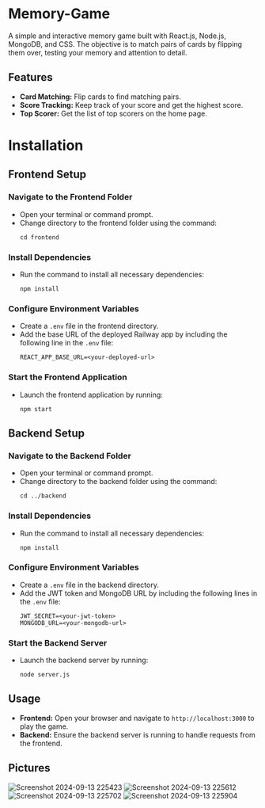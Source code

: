 # Memory-Game

A simple and interactive memory game built with React.js, Node.js, MongoDB, and CSS. The objective is to match pairs of cards by flipping them over, testing your memory and attention to detail.

## Features

- **Card Matching:** Flip cards to find matching pairs.
- **Score Tracking:** Keep track of your score and get the highest score.
- **Top Scorer:** Get the list of top scorers on the home page.

# Installation

## Frontend Setup

### Navigate to the Frontend Folder
   - Open your terminal or command prompt.
   - Change directory to the frontend folder using the command:
     ```
     cd frontend
     ```

### Install Dependencies
   - Run the command to install all necessary dependencies:
     ```
     npm install
     ```

### Configure Environment Variables
   - Create a `.env` file in the frontend directory.
   - Add the base URL of the deployed Railway app by including the following line in the `.env` file:
     ```
     REACT_APP_BASE_URL=<your-deployed-url>
     ```

### Start the Frontend Application
   - Launch the frontend application by running:
     ```
     npm start
     ```

## Backend Setup

### Navigate to the Backend Folder
   - Open your terminal or command prompt.
   - Change directory to the backend folder using the command:
     ```
     cd ../backend
     ```

### Install Dependencies
   - Run the command to install all necessary dependencies:
     ```
     npm install
     ```

### Configure Environment Variables
   - Create a `.env` file in the backend directory.
   - Add the JWT token and MongoDB URL by including the following lines in the `.env` file:
     ```
     JWT_SECRET=<your-jwt-token>
     MONGODB_URL=<your-mongodb-url>
     ```

### Start the Backend Server
   - Launch the backend server by running:
     ```
     node server.js
     ```

## Usage

- **Frontend:** Open your browser and navigate to `http://localhost:3000` to play the game.
- **Backend:** Ensure the backend server is running to handle requests from the frontend.

## Pictures

![Screenshot 2024-09-13 225423](https://github.com/user-attachments/assets/af173006-0bb7-4277-8c6d-d5846d144ec0)
![Screenshot 2024-09-13 225612](https://github.com/user-attachments/assets/915fdf9b-cb09-4bbf-b30b-69c1b75a44b7)
![Screenshot 2024-09-13 225702](https://github.com/user-attachments/assets/b1373485-057f-4cbb-acdb-017daa34d1df)
![Screenshot 2024-09-13 225904](https://github.com/user-attachments/assets/725f95ce-536a-4843-896e-915fc01c93bc)
